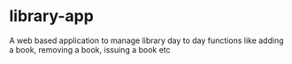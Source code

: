 # library-app
A web based application to manage library day to day functions like adding a book, removing a book, issuing a book etc
